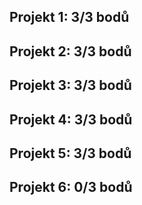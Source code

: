 ## Projekt 1: 3/3 bodů
## Projekt 2: 3/3 bodů
## Projekt 3: 3/3 bodů
## Projekt 4: 3/3 bodů
## Projekt 5: 3/3 bodů
## Projekt 6: 0/3 bodů
